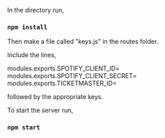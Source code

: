 In the directory run,

### `npm install`

Then make a file called "keys.js" in the routes folder.

Include the lines,

modules.exports.SPOTIFY_CLIENT_ID=
modules.exports.SPOTIFY_CLIENT_SECRET=
modules.exports.TICKETMASTER_ID=

followed by the appropriate keys.

To start the server run,

### `npm start`